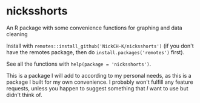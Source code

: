 # nicksshorts
An R package with some convenience functions for graphing and data cleaning

Install with `remotes::install_github('NickCH-K/nicksshorts')` (if you don't have the remotes package, then do `install.packages('remotes')` first).

See all the functions with `help(package = 'nicksshorts')`.

This is a package I will add to according to my personal needs, as this is a package I built for my own convenience. I probably won't fulfill any feature requests, unless you happen to suggest something that *I* want to use but didn't think of.
